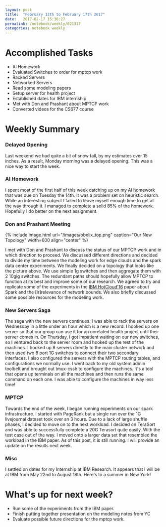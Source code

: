 ```yaml
---
layout: post
title:  "February 13th to February 17th 2017"
date:   2017-02-17 15:36:27
permalink: /notebook/weekly/021317
categories: notebook weekly
---
```


# Accomplished Tasks

- AI Homework
- Evaluated Switches to order for mptcp work
- Racked Servers
- Networked Servers
- Read some modeling papers
- Setup server for health project
- Established dates for IBM internship
- Met with Don and Prashant about MPTCP work
- Converted videos for the CS677 course

# Weekly Summary

### Delayed Opening

Last weekend we had quite a bit of snow fall, by my estimates over 15 inches. As a result, Monday morning was a delayed opening. This was a nice way to start the week.

### AI Homework

I spent most of the first half of this week catching up on my AI homework that was due on Tuesday the 14th. It was a problem set on heuristic search. While an interesting subject I failed to leave myself enough time to get all the way through it. I managed to complete a solid 85% of the homework. Hopefully I do better on the next assignment.

### Don and Prashant Meeting

{% include image.html url="/images/obelix_top.png" caption="Our New Topology" width=600 align="center" %}

I met with Don and Prashant to discuss the status of our MPTCP work and in which direction to proceed. We discussed different directions and decided to divide my time between the modeling work for edge clouds and the spark data center experiments. We finally decided on a topology that looks like the picture above. We use simple 1g switches and then aggregate them with 2 10gig switches. The redundant paths should hopefully allow MPTCP to function at its best and improve some of our research. We agreed to try and replicate some of the experiments in the [IBM HotCloud'16](https://www.usenix.org/node/196353) paper about Spark and the [Ir]relevance of network bounds. We also briefly discussed some possible resources for the modeling work. 


### New Servers Saga



The saga with the new servers continues. I was able to rack the servers on Wednesday in a little under an hour which is a new record. I hooked up one server so that our group can use it for an unrelated health project until their server comes in. On Thursday, I got impatient waiting on our new switches, so I ventured back to the server room and hooked up the rest of the machines. I hooked up 8 servers directly to the main cluster network and then used two 8 port 1G switches to connect their two secondary interfaces. I also configured the servers with the MPTCP routing tables, and configurations we normally use. I went back to my old system admin toolbelt and brought out tmux-cssh to configure the machines. It's a tool that opens up terminals on all the machines and then runs the same command on each one. I was able to configure the machines in way less time!

### MPTCP

Towards the end of the week, I began running experiments on our spark infrastructure. I started with PageRank but a single run over the 1G livejournal dataset took over an 3 hours. Due to a lack of large shuffle phases, I decided to move on to the next workload. I decided on TeraSort and was able to successfully complete a 20G Terasort quite easily. With the test case out of the way. I moved onto a larger data set that resembled the workload in the IBM paper. As of this post, it is still running. I will provide an update on the results next week.

### Misc 
I settled on dates for my Internship at IBM Research. It appears that I will be at IBM from May 22nd to August 18th. Here's to a summer in New York!

# What's up for next week?
- Run some of the experiments from the IBM paper.
- Finish putting together presentation on the modeling notes from YC
- Evaluate possible future directions for the mptcp work.


